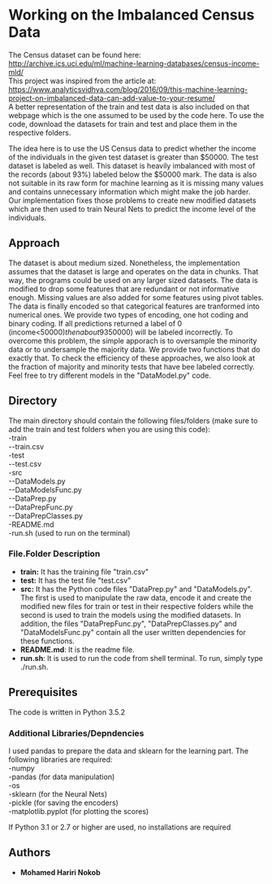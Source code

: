 # Working on the Imbalanced Census Data

The Census dataset can be found here:  
http://archive.ics.uci.edu/ml/machine-learning-databases/census-income-mld/  
This project was inspired from the article at:  
https://www.analyticsvidhya.com/blog/2016/09/this-machine-learning-project-on-imbalanced-data-can-add-value-to-your-resume/  
A better representation of the train and test data is also included on that webpage which is the one assumed to be used by the code here. To use the code, download the datasets for train and test and place them in the respective folders.

The idea here is to use the US Census data to predict whether the income of the individuals in the given test dataset is greater than $50000. The test dataset is labeled as well. This dataset is heavily imbalanced with most of the records (about 93%) labeled below the $50000 mark. The data is also not suitable in its raw form for machine learning as it is missing many values and contains unnecessary information which might make the job harder. Our implementation fixes those problems to create new modified datasets which are then used to train Neural Nets to predict the income level of the individuals.


## Approach

The dataset is about medium sized. Nonetheless, the implementation assumes that the dataset is large and operates on the data in chunks. That way, the programs could be used on any larger sized datasets. 
The data is modified to drop some features that are redundant or not informative enough. Missing values are also added for some features using pivot tables. The data is finally encoded so that categorical features are tranformed into numerical ones. We provide two types of encoding, one hot coding and binary coding. 
If all predictions returned a label of 0 (income<$50000) then about 93% of the data will be labeled correctly. However, 100% of the minority results (income>$50000) will be labeled incorrectly. To overcome this problem, the simple apporach is to oversample the minority data or to undersample the majority data. We provide two functions that do exactly that. To check the efficiency of these approaches, we also look at the fraction of majority and minority tests that have bee labeled correctly. 
Feel free to try different models in the "DataModel.py" code.

## Directory

The main directory should contain the following files/folders (make sure to add the train and test folders when you are using this code):  
-train  
--train.csv  
-test  
--test.csv  
-src  
--DataModels.py  
--DataModelsFunc.py  
--DataPrep.py  
--DataPrepFunc.py  
--DataPrepClasses.py  
-README.md  
-run.sh (used to run on the terminal)  

### File.Folder Description

* **train:** It has the training file "train.csv" 
* **test:** It has the test file "test.csv"
* **src:** It has the Python code files "DataPrep.py" and "DataModels.py". The first is used to manipulate the raw data, encode it and create the modified new files for train or test in their respective folders while the second is used to train the models using the modified datasets. In addition, the files "DataPrepFunc.py", "DataPrepClasses.py" and "DataModelsFunc.py" contain all the user written dependencies for these functions. 
* **README.md**: It is the readme file.
* **run.sh**: It is used to run the code from shell terminal. To run, simply type ./run.sh.

## Prerequisites

The code is written in Python 3.5.2

### Additional Libraries/Depndencies

I used pandas to prepare the data and sklearn for the learning part. The following libraries are required:  
-numpy  
-pandas (for data manipulation)  
-os  
-sklearn (for the Neural Nets)  
-pickle (for saving the encoders)  
-matplotlib.pyplot (for plotting the scores)  

If Python 3.1 or 2.7 or higher are used, no installations are required

## Authors

* **Mohamed Hariri Nokob**
